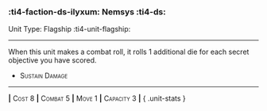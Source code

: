 ### :ti4-faction-ds-ilyxum: **Nemsys** :ti4-ds:

Unit Type: Flagship :ti4-unit-flagship:

---

When this unit makes a combat roll, it rolls 1 additional die for each secret objective you have scored.

* <span style="font-variant:small-caps;">Sustain Damage</span> 

---

__|__ <span style="font-variant:small-caps;">Cost 8</span> __|__ <span style="font-variant:small-caps;">Combat 5</span> __|__ <span style="font-variant:small-caps;">Move 1</span> __|__ <span style="font-variant:small-caps;">Capacity 3</span> __|__
{ .unit-stats }
